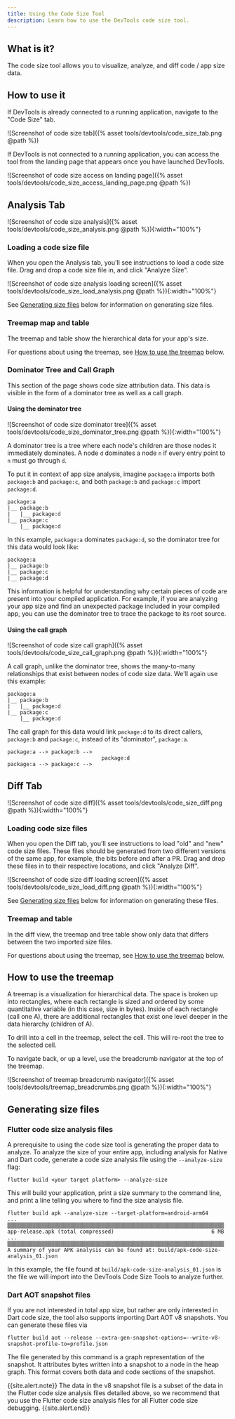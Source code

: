 ```yaml
---
title: Using the Code Size Tool
description: Learn how to use the DevTools code size tool.
---
```


## What is it?

The code size tool allows you to visualize, analyze, and diff code / app size
data.

## How to use it

If DevTools is already connected to a running application, navigate to the
"Code Size" tab.

![Screenshot of code size tab]({% asset tools/devtools/code_size_tab.png @path %})

If DevTools is not connected to a running application, you can
access the tool from the landing page that appears once you have launched
DevTools.

![Screenshot of code size access on landing page]({% asset tools/devtools/code_size_access_landing_page.png @path %})

## Analysis Tab

![Screenshot of code size analysis]({% asset tools/devtools/code_size_analysis.png @path %}){:width="100%"}

### Loading a code size file

When you open the Analysis tab, you'll see instructions to load a code size
file. Drag and drop a code size file in, and click "Analyze Size".

![Screenshot of code size analysis loading screen]({% asset tools/devtools/code_size_load_analysis.png @path %}){:width="100%"}

See [Generating size files][] below for information on generating size files.

### Treemap map and table
The treemap and table show the hierarchical data for your app's size.

For questions about using the treemap, see [How to use the treemap][] below.

### Dominator Tree and Call Graph

This section of the page shows code size attribution data. This data is visible
in the form of a dominator tree as well as a call graph.

#### Using the dominator tree

![Screenshot of code size dominator tree]({% asset tools/devtools/code_size_dominator_tree.png @path %}){:width="100%"}

A dominator tree is a tree where each node's children are those nodes it
immediately dominates. A node `d` dominates a node `n` if every entry point to
`n` must go through `d`.

To put it in context of app size analysis, imagine `package:a` imports both
`package:b` and `package:c`, and both `package:b` and `package:c` import
`package:d`.

```
package:a
|__ package:b
|   |__ package:d
|__ package:c
    |__ package:d
```

In this example, `package:a` dominates `package:d`, so the dominator tree for
this data would look like:

```
package:a
|__ package:b
|__ package:c
|__ package:d
```

This information is helpful for understanding why certain pieces of code are
present into your compiled application. For example, if you are analyzing your
app size and find an unexpected package included in your compiled app, you can
use the dominator tree to trace the package to its root source.

#### Using the call graph

![Screenshot of code size call graph]({% asset tools/devtools/code_size_call_graph.png @path %}){:width="100%"}

A call graph, unlike the dominator tree, shows the many-to-many relationships
that exist between nodes of code size data. We'll again use this example:

```
package:a
|__ package:b
|   |__ package:d
|__ package:c
    |__ package:d
```

The call graph for this data would link `package:d` to its direct callers,
`package:b` and `package:c`, instead of its "dominator", `package:a`.

```
package:a --> package:b -->
                              package:d
package:a --> package:c -->
```

## Diff Tab

![Screenshot of code size diff]({% asset tools/devtools/code_size_diff.png @path %}){:width="100%"}

### Loading code size files

When you open the Diff tab, you'll see instructions to load "old" and "new" code
size files. These files should be generated from two different versions of the
same app, for example, the bits before and after a PR. Drag and drop these files
in to their respective locations, and click "Analyze Diff".

![Screenshot of code size diff loading screen]({% asset tools/devtools/code_size_load_diff.png @path %}){:width="100%"}

See [Generating size files][] below for information on generating these files.

### Treemap and table

In the diff view, the treemap and tree table show only data that differs between
the two imported size files.

For questions about using the treemap, see [How to use the treemap][] below.

## How to use the treemap

A treemap is a visualization for hierarchical data. The space is broken up into
rectangles, where each rectangle is sized and ordered by some quantitative
variable (in this case, size in bytes). Inside of each rectangle (call one A),
there are additional rectangles that exist one level deeper in the data
hierarchy (children of A).

To drill into a cell in the treemap, select the cell. This will re-root the tree
to the selected cell.

To navigate back, or up a level, use the breadcrumb navigator at the top of the
treemap.

![Screenshot of treemap breadcrumb navigator]({% asset tools/devtools/treemap_breadcrumbs.png @path %}){:width="100%"}

## Generating size files

### Flutter code size analysis files

A prerequisite to using the code size tool is generating the proper data to
analyze. To analyze the size of your entire app, including analysis for Native
and Dart code, generate a code size analysis file using the `--analyze-size`
flag:

```
flutter build <your target platform> --analyze-size
```

This will build your application, print a size summary to the command line, and
print a line telling you where to find the size analysis file.

```
flutter build apk --analyze-size --target-platform=android-arm64
...
▒▒▒▒▒▒▒▒▒▒▒▒▒▒▒▒▒▒▒▒▒▒▒▒▒▒▒▒▒▒▒▒▒▒▒▒▒▒▒▒▒▒▒▒▒▒▒▒▒▒▒▒▒▒▒▒▒▒▒▒▒▒▒▒▒▒▒▒▒
app-release.apk (total compressed)                               6 MB
...
▒▒▒▒▒▒▒▒▒▒▒▒▒▒▒▒▒▒▒▒▒▒▒▒▒▒▒▒▒▒▒▒▒▒▒▒▒▒▒▒▒▒▒▒▒▒▒▒▒▒▒▒▒▒▒▒▒▒▒▒▒▒▒▒▒▒▒▒▒
A summary of your APK analysis can be found at: build/apk-code-size-analysis_01.json
```

In this example, the file found at `build/apk-code-size-analysis_01.json` is the
file we will import into the DevTools Code Size Tools to analyze further.

### Dart AOT snapshot files

If you are not interested in total app size, but rather are only interested in
Dart code size, the tool also supports importing Dart AOT v8 snapshots. You can
generate these files via

```
flutter build aot --release --extra-gen-snapshot-options=--write-v8-snapshot-profile-to=profile.json
```

The file generated by this command is a graph representation of the snapshot.
It attributes bytes written into a snapshot to a node in the heap graph. This
format covers both data and code sections of the snapshot.

{{site.alert.note}}
    The data in the v8 snapshot file is a subset of the data in the Flutter code
    size analysis files detailed above, so we recommend that you use the Flutter
    code size analysis files for all Flutter code size debugging.
{{site.alert.end}}

[How to use the treemap]: #how-to-use-the-treemap
[Generating size files]: #generating-size-files
